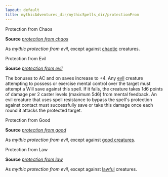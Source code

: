 ```yaml
---
layout: default
title: mythicAdventures_dir/mythicSpells_dir/protectionFrom
---
```

Protection from Chaos

**Source** [_protection from chaos_](../spells_dir/protectionFromChaos#_protection-from-chaos)

As _mythic protection from evil_, except against [chaotic](../monsters_dir/creatureTypes#_chaotic-subtype) creatures.

Protection from Evil

**Source** [_protection from evil_](../spells_dir/protectionFromEvil#_protection-from-evil)

The bonuses to AC and on saves increase to +4. Any [evil](../monsters_dir/creatureTypes#_evil-subtype) creature attempting to possess or exercise mental control over the target must attempt a Will save against this spell. If it fails, the creature takes 1d6 points of damage per 2 caster levels (maximum 5d6) from mental feedback. An evil creature that uses spell resistance to bypass the spell's protection against contact must successfully save or take this damage once each round it attacks the protected target.

Protection from Good

**Source** [_protection from good_](../spells_dir/protectionFromGood#_protection-from-good)

As _mythic protection from evil_, except against [good creatures](../monsters_dir/creatureTypes#_good-subtype).

Protection from Law

**Source** [_protection from law_](../spells_dir/protectionFromLaw#_protection-from-law)

As _mythic protection from evil_, except against [lawful](../monsters_dir/creatureTypes#_lawful-subtype) creatures.

